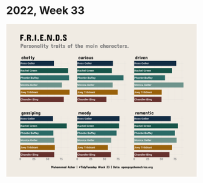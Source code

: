 # 2022, Week 33

![💰 Personlaties](https://github.com/imagineazhar/TidyTuesday/blob/main/2022/Week_33/week_33.png)
